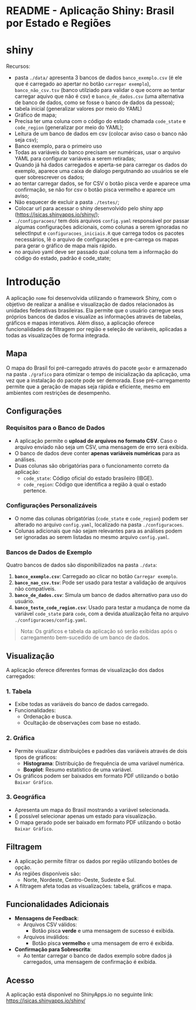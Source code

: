 README - Aplicação Shiny: Brasil por Estado e Regiões
================

# shiny

Recursos:

- pasta `./data/` apresenta 3 bancos de dados `banco_exemplo.csv` (é ele
  que é carregado ao apertar no botão `carregar exemplo`),
  `banco_não_csv.tsv` (banco utilziado para validar o que ocorre ao
  tentar carregar aquivo que não é csv) e `banco_de_dados.csv` (uma
  alternativa de banco de dados, como se fosse o banco de dados da
  pessoa);
- tabela inicial (generalizar valores por meio do YAML)
- Gráfico de mapa;
- Precisa ter uma coluna com o código do estado chamada `code_state` e
  `code_region` (generalizar por meio do YAML);
- Leitura de um banco de dados em csv (colocar aviso caso o banco não
  seja csv);
- Banco exemplo, para o primeiro uso
- Todas as variáveis do banco precisam ser numéricas, usar o arquivo
  YAML para configurar variáveis a serem retiradas;
- Quando já há dados carregados e aperta-se para carregar os dados do
  exemplo, aparece uma caixa de dialogo pergutnando ao usuários se ele
  quer sobrescrever os dados;
- ao tentar carregar dados, se for CSV o botão pisca verde e aparece uma
  confirmação, se não for csv o botão pisca vermelho e aparece um aviso;
- Não esquecer de excluir a pasta `./testes/`;
- Colocar url para acessar o shiny desenvolvido pelo shiny app
  (<https://jsicas.shinyapps.io/shiny/>);
- `./configuracoes/` tem dois arquivos `config.yaml` responsável por
  passar algumas configurações adicionais, como colunas a serem
  ignoradas no selectInput e `configuracoes_iniciais.R` que carrega
  todos os pacotes necessários, lê o arquivo de configurações e
  pre-carrega os mapas para gerar o gráfico de mapa mais rápido.
- no arquivo yaml deve ser passado qual coluna tem a informação do
  código do estado, padrão é code_state;

# **Introdução**

A aplicação `nome` foi desenvolvida utilizando o framework Shiny, com o
objetivo de realizar a análise e visualização de dados relacionados às
unidades federativas brasileiras. Ela permite que o usuário carregue
seus próprios bancos de dados e visualize as informações através de
tabelas, gráficos e mapas interativos. Além disso, a aplicação oferece
funcionalidades de filtragem por região e seleção de variáveis,
aplicadas a todas as visualizações de forma integrada.

## **Mapa**

O mapa do Brasil foi pré-carregado através do pacote `geobr` e
armazenado na pasta `./grafico` para otimizar o tempo de inicialização
da aplicação, uma vez que a instalação do pacote pode ser demorada. Esse
pré-carregamento permite que a geração de mapas seja rápida e eficiente,
mesmo em ambientes com restrições de desempenho.

## **Configurações**

### **Requisitos para o Banco de Dados**

- A aplicação permite o **upload de arquivos no formato CSV**. Caso o
  arquivo enviado não seja um CSV, uma mensagem de erro será exibida.
- O banco de dados deve conter **apenas variáveis numéricas** para as
  análises.
- Duas colunas são obrigatórias para o funcionamento correto da
  aplicação:
  - `code_state`: Código oficial do estado brasileiro (IBGE).
  - `code_region`: Código que identifica a região à qual o estado
    pertence.

### **Configurações Personalizáveis**

- O nome das colunas obrigatórias (`code_state` e `code_region`) podem
  ser alterado no arquivo `config.yaml`, localizado na pasta
  `./configuracoes`.
- Colunas adicionais que não sejam relevantes para as análises podem ser
  ignoradas ao serem listadas no mesmo arquivo `config.yaml`.

### **Bancos de Dados de Exemplo**

Quatro bancos de dados são disponibilizados na pasta `./data`:

1.  **`banco_exemplo.csv`**: Carregado ao clicar no botão
    `Carregar exemplo`.
2.  **`banco_nao_csv.tsv`**: Pode ser usado para testar a validação de
    arquivos não compatíveis.
3.  **`banco_de_dados.csv`**: Simula um banco de dados alternativo para
    uso do usuário.
4.  **`banco_teste_code_region.csv`**: Usado para testar a mudança de
    nome da variável `code_state` para `code`, com a devida atualização
    feita no arquivo `./configuracoes/config.yaml`.

> Nota: Os gráficos e tabela da aplicação só serão exibidas após o
> carregamento bem-sucedido de um banco de dados.

## **Visualização**

A aplicação oferece diferentes formas de visualização dos dados
carregados:

### **1. Tabela**

- Exibe todas as variáveis do banco de dados carregado.
- Funcionalidades:
  - Ordenação e busca.
  - Ocultação de observações com base no estado.

### **2. Gráfica**

- Permite visualizar distribuições e padrões das variáveis através de
  dois tipos de gráficos:
  - **Histograma**: Distribuição de frequência de uma variável numérica.
  - **Boxplot**: Resumo estatístico de uma variável.
- Os gráficos podem ser baixados em formato PDF utilizando o botão
  `Baixar Gráfico`.

### **3. Geográfica**

- Apresenta um mapa do Brasil mostrando a variável selecionada.
- É possível selecionar apenas um estado para visualização.
- O mapa gerado pode ser baixado em formato PDF utilizando o botão
  `Baixar Gráfico`.

## **Filtragem**

- A aplicação permite filtrar os dados por região utilizando botões de
  opção.
- As regiões disponíveis são:
  - Norte, Nordeste, Centro-Oeste, Sudeste e Sul.
- A filtragem afeta todas as visualizações: tabela, gráficos e mapa.

## **Funcionalidades Adicionais**

- **Mensagens de Feedback**:
  - Arquivos CSV válidos:
    - Botão pisca **verde** e uma mensagem de sucesso é exibida.
  - Arquivos inválidos:
    - Botão pisca **vermelho** e uma mensagem de erro é exibida.
- **Confirmação para Sobrescrita**:
  - Ao tentar carregar o banco de dados exemplo sobre dados já
    carregados, uma mensagem de confirmação é exibida.

## **Acesso**

A aplicação está disponível no ShinyApps.io no seguinte link:
<https://jsicas.shinyapps.io/shiny/>
